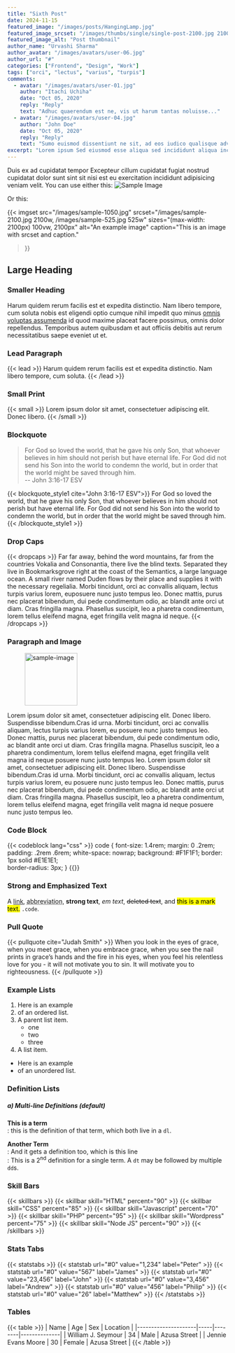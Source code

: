 ```yaml
---
title: "Sixth Post"
date: 2024-11-15
featured_image: "/images/posts/HangingLamp.jpg"
featured_image_srcset: "/images/thumbs/single/single-post-2100.jpg 2100w, /images/thumbs/single/single-post-1050.jpg 1050w"
featured_image_alt: "Post thumbnail"
author_name: "Urvashi Sharma"
author_avatar: "/images/avatars/user-06.jpg"
author_url: "#"
categories: ["Frontend", "Design", "Work"]
tags: ["orci", "lectus", "varius", "turpis"]
comments:
  - avatar: "/images/avatars/user-01.jpg"
    author: "Itachi Uchiha"
    date: "Oct 05, 2020"
    reply: "Reply"
    text: "Adhuc quaerendum est ne, vis ut harum tantas noluisse..."
  - avatar: "/images/avatars/user-04.jpg"
    author: "John Doe"
    date: "Oct 05, 2020"
    reply: "Reply"
    text: "Sumo euismod dissentiunt ne sit, ad eos iudico qualisque adversarium..."
excerpt: "Lorem ipsum Sed eiusmod esse aliqua sed incididunt aliqua incididunt mollit id..."
---
```


Duis ex ad cupidatat tempor Excepteur cillum cupidatat fugiat nostrud cupidatat dolor sunt sint sit nisi est eu exercitation incididunt adipisicing veniam velit.
You can use either this:
![Sample Image](/images/sample-1050.jpg)

Or this:

{{< imgset
    src="/images/sample-1050.jpg"
    srcset="/images/sample-2100.jpg 2100w, /images/sample-525.jpg 525w"
    sizes="(max-width: 2100px) 100vw, 2100px"
    alt="An example image"
    caption="This is an image with srcset and caption."
>}}


## Large Heading
### Smaller Heading
Harum quidem rerum facilis est et expedita distinctio. Nam libero tempore, cum soluta 
nobis est eligendi optio cumque nihil impedit quo minus [omnis voluptas assumenda](http://#)  id quod maxime placeat facere possimus, omnis dolor repellendus. Temporibus autem quibusdam et aut officiis debitis aut rerum necessitatibus saepe eveniet ut et.

### Lead Paragraph
{{< lead >}}
Harum quidem rerum facilis est et expedita distinctio. Nam libero tempore, cum soluta. 
{{< /lead >}}

### Small Print
{{< small >}}
Lorem ipsum dolor sit amet, consectetuer adipiscing elit. Donec libero.
{{< /small >}}

### Blockquote
> For God so loved the world, that he gave his only Son, that whoever believes in him should not perish but have eternal life. For God did not send his Son into the world to condemn the world, but in order that the world might be saved through him.  
> -- John 3:16-17 ESV

{{< blockquote_style1 cite="John 3:16-17 ESV">}}
For God so loved the world, that he gave his only Son, that whoever believes in him should not perish but have eternal life. For God did not send his Son into the world to condemn the world, but in order that the world might be saved through him.
{{< /blockquote_style1 >}}


### Drop Caps
{{< dropcaps >}}
Far far away, behind the word mountains, far from the countries Vokalia and Consonantia,
there live the blind texts. Separated they live in Bookmarksgrove right at the coast of the
Semantics, a large language ocean. A small river named Duden flows by their place and supplies it with the 
necessary regelialia. Morbi tincidunt, orci ac convallis aliquam, lectus turpis varius lorem, 
euposuere nunc justo tempus leo. Donec mattis, purus nec placerat bibendum, dui pede condimentum odio, 
ac blandit ante orci ut diam. Cras fringilla magna. Phasellus suscipit, leo a pharetra condimentum, 
lorem tellus eleifend magna, eget fringilla velit magna id neque.
{{< /dropcaps >}}

### Paragraph and Image
<figure>
<img width="120" height="120" class="h-pull-left" alt="sample-image" src="/images/sample-image.jpg">
</figure>
Lorem ipsum dolor sit amet, consectetuer adipiscing elit. Donec libero. Suspendisse bibendum.Cras id urna. Morbi tincidunt, orci ac convallis aliquam, lectus turpis varius lorem, eu posuere nunc justo tempus leo. Donec mattis, purus nec placerat bibendum, dui pede condimentum odio, ac blandit ante orci ut diam. Cras fringilla magna. Phasellus suscipit, leo a pharetra condimentum, lorem tellus eleifend magna, eget fringilla velit magna id neque posuere nunc justo tempus leo. Lorem ipsum dolor sit amet, consectetuer adipiscing elit. Donec libero. Suspendisse bibendum.Cras id urna. Morbi tincidunt, orci ac convallis aliquam, lectus turpis varius lorem, eu posuere nunc justo tempus leo. Donec mattis, purus nec placerat bibendum, dui pede condimentum odio, ac blandit ante orci ut diam. Cras fringilla magna. Phasellus suscipit, leo a pharetra condimentum, lorem tellus eleifend magna, eget fringilla velit magna id neque posuere nunc justo tempus leo. 

### Code Block
{{< codeblock lang="css" >}}
    code {
        font-size: 1.4rem;
        margin: 0 .2rem;
        padding: .2rem .6rem;
        white-space: nowrap;
        background: #F1F1F1;
        border: 1px solid #E1E1E1;    
        border-radius: 3px;
    }
{{</codeblock >}}
### Strong and Emphasized Text
A [link](#), 
<abbr title="this really isn't a very good description">abbreviation</abbr>, 
**strong text**, 
*em text*, 
~~deleted text~~, 
and <mark>this is a mark text.</mark>
<code>.code</code>.

### Pull Quote
{{< pullquote cite="Judah Smith" >}}
When you look in the eyes of grace, when you meet grace, 
when you embrace grace, when you see the nail prints in 
grace’s hands and the fire in his eyes, when you feel his 
relentless love for you - it will not motivate you to sin. 
It will motivate you to righteousness.
{{< /pullquote >}}

### Example Lists
1. Here is an example
2. of an ordered list.
3. A parent list item.
   - one
   - two
   - three
4. A list item.

- Here is an example
- of an unordered list.

### Definition Lists
##### a) Multi-line Definitions (default)

**This is a term**  
: this is the definition of that term, which both live in a `dl`.

**Another Term**  
: And it gets a definition too, which is this line  
: This is a 2<sup>nd</sup> definition for a single term. A `dt` may be followed by multiple `dd`s.


### Skill Bars
{{< skillbars >}}
    {{< skillbar skill="HTML" percent="90" >}}
    {{< skillbar skill="CSS" percent="85" >}}
    {{< skillbar skill="Javascript" percent="70" >}}
    {{< skillbar skill="PHP" percent="95" >}}
    {{< skillbar skill="Wordpress" percent="75" >}}
    {{< skillbar skill="Node JS" percent="90" >}}
{{< /skillbars >}}

### Stats Tabs 
{{< statstabs >}}
    {{< statstab url="#0" value="1,234" label="Peter" >}}
    {{< statstab url="#0" value="567" label="James" >}}
    {{< statstab url="#0" value="23,456" label="John" >}}
    {{< statstab url="#0" value="3,456" label="Andrew" >}}
    {{< statstab url="#0" value="456" label="Philip" >}}
    {{< statstab url="#0" value="26" label="Matthew" >}}
{{< /statstabs >}}


### Tables
{{< table >}} 
| Name                | Age | Sex    | Location     |
|---------------------|-----|--------|--------------|
| William J. Seymour  | 34  | Male   | Azusa Street |
| Jennie Evans Moore  | 30  | Female | Azusa Street |
{{< /table >}}